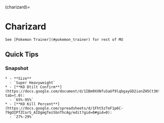 (charizard)=
# Charizard

```{note}
See [Pokemon Trainer](#pokemon_trainer) for rest of MU
```

## Quick Tips

### Snapshot

```{list-table}
* - **Size**
  - `Super Heavyweight`
* - [**KO Dtilt Confirm**](https://docs.google.com/document/d/1IBm9XXNfuSaUf9lqbgayGD2ionZH5Ct3KtDLZrCOnok/edit?tab=t.0): 
  - `65%-95%`
* - [**KO Kill Percent**](https://docs.google.com/spreadsheets/d/1Fht5zTeF1p6C-79gOIPfZCorS_AIDgmgTezSbnThcAg/edit?gid=0#gid=0): 
  - `27%-29%`
```